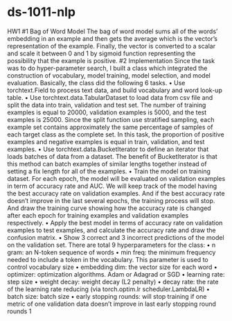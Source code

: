 # ds-1011-nlp
HW1
#1 Bag of Word Model
The bag of word model sums all of the words’ embedding in an example and then gets the average which is the vector’s representation of the example. Finally, the vector is converted to a scalar and scale it between 0 and 1 by sigmoid function representing the possibility that the example is positive.
#2 Implementation
Since the task was to do hyper-parameter search, I built a class which integrated the construction of vocabulary, model training, model selection, and model evaluation. Basically, the class did the following 6 tasks.
• Use torchtext.Field to process text data, and build vocabulary and word look-up table.
• Use torchtext.data.TabularDataset to load data from csv file and split the data into train, validation and test set. The number of training examples is equal to 20000, validation examples is 5000, and the test examples is 25000. Since the split function use stratified sampling, each example set contains approximately the same percentage of samples of each target class as the complete set. In this task, the proportion of positive examples and negative examples is equal in train, validation, and test examples.
• Use torchtext.data.BucketIterator to define an iterator that loads batches of data from a dataset. The benefit of BucketIterator is that this method can batch examples of similar lengths together instead of setting a fix length for all of the examples.
• Train the model on training dataset. For each epoch, the model will be evaluated on validation examples in term of accuracy rate and AUC. We will keep track of the model having the best accuracy rate on validation examples. And if the best accuracy rate doesn’t improve in the last several epochs, the training process will stop. And draw the training curve showing how the accuracy rate is changed after each epoch for training examples and validation examples respectively.
• Apply the best model in terms of accuracy rate on validation examples to test examples, and calculate the accuracy rate and draw the confusion matrix.
• Show 3 correct and 3 incorrect predictions of the model on the validation set. There are total 9 hyperparameters for the class:
• n gram: an N-token sequence of words
• min freq: the minimum frequency needed to include a token in the vocabulary. This parameter is used
to control vocabulary size
• embedding dim: the vector size for each word
• optimizer: optimization algorithms. Adam or Adagrad or SGD
• learning rate: step size
• weight decay: weight decay (L2 penalty)
• decay rate: the rate of the learning rate reducing (via torch.optim.lr scheduler.LambdaLR)
• batch size: batch size
• early stopping rounds: will stop training if one metric of one validation data doesn’t improve in last early stopping round rounds
              1
